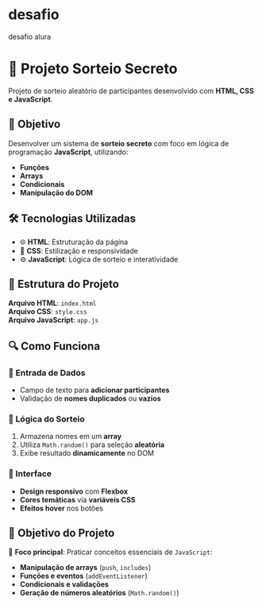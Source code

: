 # desafio
desafio alura
# 📄 Projeto Sorteio Secreto

Projeto de sorteio aleatório de participantes desenvolvido com **HTML, CSS e JavaScript**.

## 🚀 Objetivo

Desenvolver um sistema de **sorteio secreto** com foco em lógica de programação **JavaScript**, utilizando:

- **Funções**
- **Arrays**
- **Condicionais**
- **Manipulação do DOM**

## 🛠 Tecnologias Utilizadas

- 🌐 **HTML**: Estruturação da página  
- 🎨 **CSS**: Estilização e responsividade  
- ⚙️ **JavaScript**: Lógica de sorteio e interatividade  

## 📂 Estrutura do Projeto

**Arquivo HTML**: `index.html`  
**Arquivo CSS**: `style.css`  
**Arquivo JavaScript**: `app.js`  

## 🔍 Como Funciona

### 📝 Entrada de Dados

- Campo de texto para **adicionar participantes**  
- Validação de **nomes duplicados** ou **vazios**  

### 🎲 Lógica do Sorteio

1. Armazena nomes em um **array**  
2. Utiliza `Math.random()` para seleção **aleatória**  
3. Exibe resultado **dinamicamente** no DOM  

### 🎨 Interface

- **Design responsivo** com **Flexbox**  
- **Cores temáticas** via **variáveis CSS**  
- **Efeitos hover** nos botões  

## 🎯 Objetivo do Projeto

🧠 **Foco principal**: Praticar conceitos essenciais de `JavaScript`:

- **Manipulação de arrays** (`push`, `includes`)  
- **Funções e eventos** (`addEventListener`)  
- **Condicionais e validações**  
- **Geração de números aleatórios** (`Math.random()`)  
